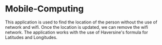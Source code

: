 # Mobile-Computing

This application is used to find the location of the person without the use of network and wifi.
Once the location is updated, we can remove the wifi network. The application works with the use of Haversine's formula for 
Latitudes and Longitudes.
